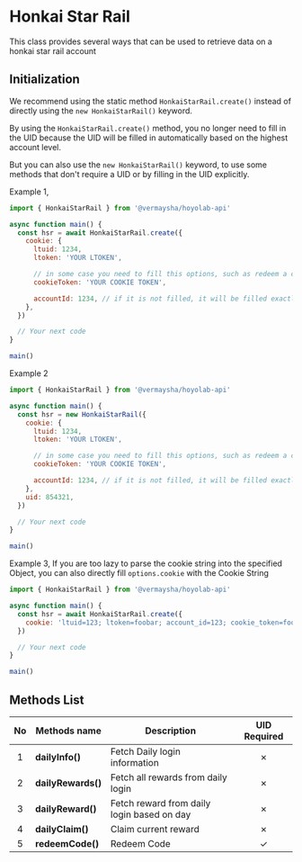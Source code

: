 # Honkai Star Rail

This class provides several ways that can be used to retrieve data on a honkai star rail account

## Initialization

We recommend using the static method `HonkaiStarRail.create()` instead of directly using the `new HonkaiStarRail()` keyword.

By using the `HonkaiStarRail.create()` method, you no longer need to fill in the UID because the UID will be filled in automatically based on the highest account level.

But you can also use the `new HonkaiStarRail()` keyword, to use some methods that don't require a UID or by filling in the UID explicitly.

Example 1,

```javascript
import { HonkaiStarRail } from '@vermaysha/hoyolab-api'

async function main() {
  const hsr = await HonkaiStarRail.create({
    cookie: {
      ltuid: 1234,
      ltoken: 'YOUR LTOKEN',

      // in some case you need to fill this options, such as redeem a code
      cookieToken: 'YOUR COOKIE TOKEN',

      accountId: 1234, // if it is not filled, it will be filled exactly the same as the ltuid option
    },
  })

  // Your next code
}

main()
```

Example 2

```javascript
import { HonkaiStarRail } from '@vermaysha/hoyolab-api'

async function main() {
  const hsr = new HonkaiStarRail({
    cookie: {
      ltuid: 1234,
      ltoken: 'YOUR LTOKEN',

      // in some case you need to fill this options, such as redeem a code
      cookieToken: 'YOUR COOKIE TOKEN',

      accountId: 1234, // if it is not filled, it will be filled exactly the same as the ltuid option
    },
    uid: 854321,
  })

  // Your next code
}

main()
```

Example 3,
If you are too lazy to parse the cookie string into the specified Object, you can also directly fill `options.cookie` with the Cookie String

```javascript
import { HonkaiStarRail } from '@vermaysha/hoyolab-api'

async function main() {
  const hsr = await HonkaiStarRail.create({
    cookie: 'ltuid=123; ltoken=foobar; account_id=123; cookie_token=foobar',
  })

  // Your next code
}

main()
```

## Methods List

| No  | Methods name            | Description                                                                      | UID Required |
| :-: | ----------------------- | -------------------------------------------------------------------------------- | :----------: |
|  1  | **dailyInfo()**         | Fetch Daily login information                                                    |   &cross;    |
|  2  | **dailyRewards()**      | Fetch all rewards from daily login                                               |   &cross;    |
| 3  | **dailyReward()**       | Fetch reward from daily login based on day                                       |   &cross;    |
| 4  | **dailyClaim()**        | Claim current reward                                                             |   &cross;    |
| 5  | **redeemCode()**        | Redeem Code                                                                      |   &check;    |
